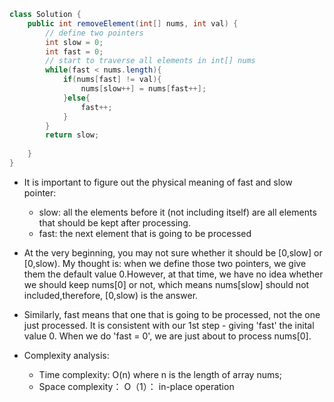 ```java
class Solution {
    public int removeElement(int[] nums, int val) {
        // define two pointers
        int slow = 0;
        int fast = 0;
        // start to traverse all elements in int[] nums
        while(fast < nums.length){
            if(nums[fast] != val){
                nums[slow++] = nums[fast++];
            }else{
                fast++;
            }
        }
        return slow;
        
    }
}


```

+ It is important to figure out the physical meaning of fast and slow pointer:
    - slow: all the elements before it (not including itself) are all elements that should be kept after processing. 
    - fast: the next element that is going to be processed
+ At the very beginning, you may not sure whether it should be [0,slow] or [0,slow). My thought is: when we define those two pointers, we give them the default value 0.However, at that time, we have no idea whether we should keep nums[0] or not, which means nums[slow] should not included,therefore, [0,slow) is the answer.
+ Similarly, fast means that one that is going to be processed, not the one just processed. It is consistent with our 1st step - giving 'fast' the inital value 0. When we do 'fast = 0', we are just about to process nums[0].

+ Complexity analysis: 
    - Time complexity: O(n) where n is the length of array nums;
    - Space complexity： O（1）： in-place operation



